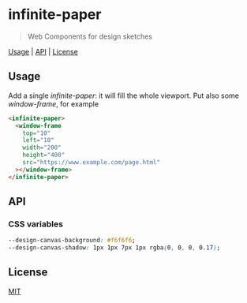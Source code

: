 # infinite-paper

> Web Components for design sketches

[Usage](#usage) |
[API](#api) |
[License](#license)

## Usage

Add a single *infinite-paper*: it will fill the whole viewport.
Put also some *window-frame*, for example

```html
<infinite-paper>
  <window-frame
    top="10"
    left="10"
    width="200"
    height="400"
    src="https://www.example.com/page.html"
  ></window-frame>
</infinite-paper>
```

## API

### CSS variables

```css
--design-canvas-background: #f6f6f6;
--design-canvas-shadow: 1px 1px 7px 1px rgba(0, 0, 0, 0.17);
```

## License

[MIT](https://fibo.github.io/mit-license)
